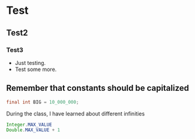 # Test
## Test2
### Test3
* Just testing.
* Test some more.

## Remember that constants should be capitalized

```java
final int BIG = 10_000_000;
```

During the class, I have learned about different infinities

```java
Integer.MAX_VALUE
Double.MAX_VALUE + 1
```
